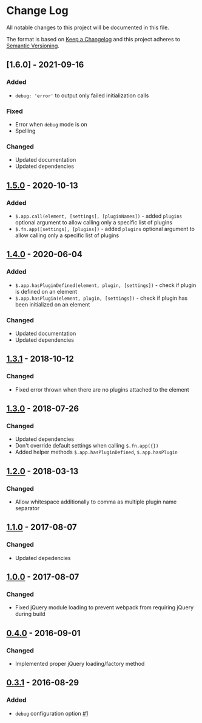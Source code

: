 # Change Log
All notable changes to this project will be documented in this file.

The format is based on [Keep a Changelog](http://keepachangelog.com/)
and this project adheres to [Semantic Versioning](http://semver.org/).

## [1.6.0] - 2021-09-16
### Added
- ```debug: 'error'``` to output only failed initialization calls
### Fixed
- Error when ```debug``` mode is on
- Spelling
### Changed
- Updated documentation
- Updated dependencies

## [1.5.0] - 2020-10-13
### Added
- `$.app.call(element, [settings], [pluginNames])` - added `plugins` optional argument to allow calling only a specific list of plugins
- `$.fn.app([settings], [plugins])` - added `plugins` optional argument to allow calling only a specific list of plugins

## [1.4.0] - 2020-06-04
### Added
- `$.app.hasPluginDefined(element, plugin, [settings])` - check if plugin is defined on an element
- `$.app.hasPlugin(element, plugin, [settings])` - check if plugin has been initialized on an element
### Changed
- Updated documentation
- Updated dependencies

## [1.3.1] - 2018-10-12
### Changed
- Fixed error thrown when there are no plugins attached to the element

## [1.3.0] - 2018-07-26
### Changed
- Updated dependencies
- Don't override default settings when calling ```$.fn.app({})```
- Added helper methods ```$.app.hasPluginDefined```, ```$.app.hasPlugin```

## [1.2.0] - 2018-03-13
### Changed
- Allow whitespace additionally to comma as multiple plugin name separator

## [1.1.0] - 2017-08-07
### Changed
- Updated depedencies

## [1.0.0] - 2017-08-07
### Changed
- Fixed jQuery module loading to prevent webpack from requiring jQuery during build

## [0.4.0] - 2016-09-01
### Changed
- Implemented proper jQuery loading/factory method

## [0.3.1] - 2016-08-29
### Added
- ```debug``` configuration option [\#1](https://github.com/kasparsz/jquery-app/issues/1)


[1.5.0]: https://github.com/kasparsz/jquery-app/compare/1.4.0...1.5.0
[1.4.0]: https://github.com/kasparsz/jquery-app/compare/v1.3.1...1.4.0
[1.3.1]: https://github.com/kasparsz/jquery-app/compare/v1.3.0...v1.3.1
[1.3.0]: https://github.com/kasparsz/jquery-app/compare/v1.2.0...v1.3.0
[1.2.0]: https://github.com/kasparsz/jquery-app/compare/v1.1.0...v1.2.0
[1.1.0]: https://github.com/kasparsz/jquery-app/compare/v1.0.0...v1.1.0
[1.0.0]: https://github.com/kasparsz/jquery-app/compare/v0.4.0...v1.0.0
[0.4.0]: https://github.com/kasparsz/jquery-app/compare/v0.3.1...v0.4.0
[0.3.1]: https://github.com/kasparsz/jquery-app/compare/v0.2.2...v0.3.1

